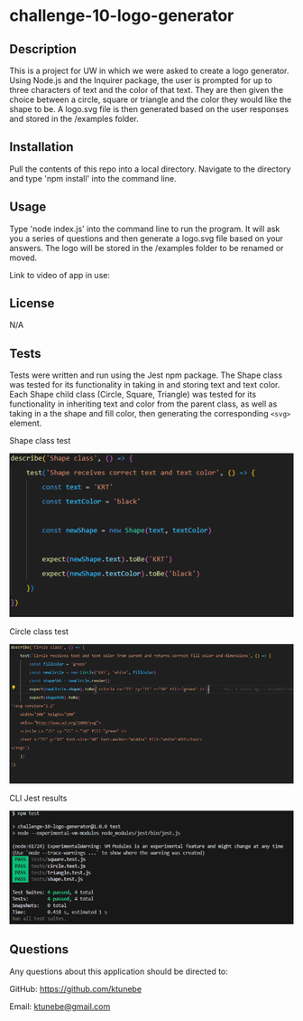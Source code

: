 # challenge-10-logo-generator

## Description

This is a project for UW in which we were asked to create a logo generator. Using Node.js and the Inquirer package, the user is prompted for up to three characters of text and the color of that text. They are then given the choice between a circle, square or triangle and the color they would like the shape to be. A logo.svg file is then generated based on the user responses and stored in the /examples folder.

## Installation

Pull the contents of this repo into a local directory. Navigate to the directory and type 'npm install' into the command line.

## Usage

Type 'node index.js' into the command line to run the program. It will ask you a series of questions and then generate a logo.svg file based on your answers. The logo will be stored in the /examples folder to be renamed or moved.

Link to video of app in use: 

## License

N/A

## Tests

Tests were written and run using the Jest npm package. The Shape class was tested for its functionality in taking in and storing text and text color. Each Shape child class (Circle, Square, Triangle) was tested for its functionality in inheriting text and color from the parent class, as well as taking in a the shape and fill color, then generating the corresponding `<svg>` element.

Shape class test

![Screenshot of the shape class test](./screenshots/shape-test.png)

Circle class test

![Screenshot of the circle class test](./screenshots/circle-test.png)

CLI Jest results

![Screenshot of the test results](./screenshots/test-results.png)



## Questions

Any questions about this application should be directed to:

GitHub: https://github.com/ktunebe

Email: ktunebe@gmail.com
